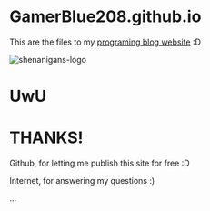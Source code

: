 # GamerBlue208.github.io

This are the files to my [programing blog website](https://gamerblue208.github.io/) :D

![shenanigans-logo](https://user-images.githubusercontent.com/115688181/227452938-86272614-66e1-4b65-9afe-1669d4e10b1a.svg)

# UwU

# THANKS!

Github, for letting me publish this site for free :D

Internet, for answering my questions :)

...
